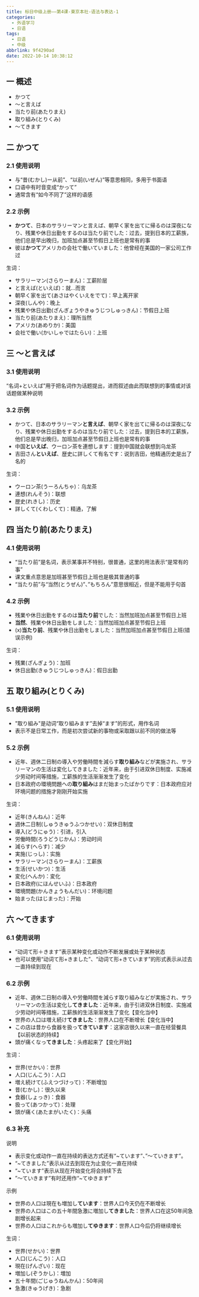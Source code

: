 ```yaml
---
title: 标日中级上册——第4课-東京本社-语法与表达-1
categories:
  - 外语学习
  - 日语
tags:
  - 日语
  - 中级
abbrlink: 9f4290ad
date: 2022-10-14 10:38:12
---
```

## 一 概述

* かつて
* ～と言えば
* 当たり前(あたりまえ)
* 取り組み(とりくみ)
* ～てきます

<!--more-->

## 二 かつて

### 2.1 使用说明

* 与“昔(むかし)ー从前”、“以前(いぜん)”等意思相同，多用于书面语
* 口语中有时音变成“かって”
* 通常含有“如今不同了”这样的语感

### 2.2 示例

* **かつて**、日本のサラリーマンと言えば、朝早く家を出てに帰るのは深夜になり、残業や休日出勤をするのは当たり前でした：过去，提到日本的工薪族，他们总是早出晚归，加班加点甚至节假日上班也是常有的事
* 彼は**かつて**アメリカの会社で働いていました：他曾经在美国的一家公司工作过

生词：

* サラリーマン(さらりーまん)：工薪阶层
* と言えば(といえば)：就...而言
* 朝早く家を出て(あさはやくいえをでて)：早上离开家
* 深夜(しんや)：晚上
* 残業や休日出勤(ざんぎょうやきゅうじつしゅっきん)：节假日上班
* 当たり前(あたりまえ)：理所当然
* アメリカ(あめりか)：美国
* 会社で働い(かいしゃではたらい)：上班

## 三 ～と言えば

### 3.1 使用说明

“名词+といえば”用于把名词作为话题提出，进而叙述由此而联想到的事情或对该话题做某种说明

### 3.2 示例

* かつて、日本のサラリーマン**と言えば**、朝早く家を出てに帰るのは深夜になり、残業や休日出勤をするのは当たり前でした：过去，提到日本的工薪族，他们总是早出晚归，加班加点甚至节假日上班也是常有的事
* 中国**といえば**、ウーロン茶を連想します：提到中国就会联想到乌龙茶
* 吉田さん**といえば**、歴史に詳しくて有名です：说到吉田，他精通历史是出了名的

生词：

* ウーロン茶(うーろんちゃ)：乌龙茶
* 連想(れんそう)：联想
* 歴史(れきし)：历史
* 詳しくて(くわしくて)：精通，了解

## 四  当たり前(あたりまえ)

### 4.1 使用说明

* “当たり前”是名词，表示某事并不特别，很普通，这里的用法表示“是常有的事”
* 课文重点意思是加班甚至节假日上班也是极其普通的事
* “当たり前”与“当然(とうぜん)”、”もちろん”意思很相近，但是不能用于句首

### 4.2 示例

* 残業や休日出勤をするのは**当たり前**でした：当然加班加点甚至节假日上班
* **当然**、残業や休日出勤をしました：当然加班加点甚至节假日上班
* (x)**当たり前**、残業や休日出勤をしました：当然加班加点甚至节假日上班(错误示例)

生词：

* 残業(ざんぎょう)：加班
* 休日出勤(きゅうじつしゅっきん)：假日出勤

## 五 取り組み(とりくみ)

### 5.1 使用说明

* "取り組み"是动词“取り組みます”去掉“ます”的形式，用作名词
* 表示不是日常工作，而是初次尝试新的事物或采取跟以前不同的做法等

### 5.2 示例

* 近年、週休二日制の導入や労働時間を減らす**取り組み**などが実施され、サラリーマンの生活は変化してきました：近年来，由于引进双休日制度、实施减少劳动时间等措施，工薪族的生活渐渐发生了变化
* 日本政府の環境問題への**取り組み**はまだ始まったばかりです：日本政府应对环境问题的措施才刚刚开始实施

生词：

* 近年(きんねん)：近年
* 週休二日制(しゅうきゅうふつかせい)：双休日制度
* 導入(どうにゅう)：引进，引入
* 労働時間(ろうどうじかん)：劳动时间
* 減らす(へらす)：减少
* 実施(じっし)：实施
* サラリーマン(さらりーまん)：工薪族
* 生活(せいかつ)：生活
* 変化(へんか)：変化
* 日本政府(にほんせいふ)：日本政府
* 環境問題(かんきょうもんだい)：环境问题
* 始まった(はじまった)：开始

## 六 ～てきます

### 6.1 使用说明

* “动词て形＋きます”表示某种变化或动作不断发展或处于某种状态
* 也可以使用“动词て形+きました”、“动词て形+きています”的形式表示从过去一直持续到现在

### 6.2 示例

* 近年、週休二日制の導入や労働時間を減らす取り組みなどが実施され、サラリーマンの生活は変化し**てきました**：近年来，由于引进双休日制度、实施减少劳动时间等措施，工薪族的生活渐渐发生了变化【变化当中】
* 世界の人口は増え続け**てきました**：世界人口在不断增长【变化当中】
* この店は昔から食器を扱っ**てきています**：这家店很久以来一直在经营餐具【以前状态的持续】
* 頭が痛くなっ**てきました**：头疼起来了【变化开始】

生词：

* 世界(せかい)：世界
* 人口(じんこう)：人口
* 増え続けて(ふえつづけって)：不断增加
* 昔(むかし)：很久以来
* 食器(しょっき)：食器
* 扱って(あつかって)：处理
* 頭が痛く(あたまがいたく)：头痛

### 6.3 补充

说明

* 表示变化或动作一直在持续的表达方式还有“~ています”、”～ていきます”。
* “~てきました”表示从过去到现在为止变化一直在持续
* “~ています”表示从现在开始变化将会持续下去
* ”～ていきます”有时还用作“~てゆきます”

示例

* 世界の人口は現在も増加し**ています**：世界人口今天仍在不断增长
* 世界の人口はこの五十年間急激に増加し**てきました**：世界人口在这50年间急剧增长起来
* 世界の人口はこれからも増加し**てゆきます**：世界人口今后仍将继续增长

生词：

* 世界(せかい)：世界
* 人口(じんこう)：人口
* 現在(げんざい)：现在
* 増加し(ぞうかし)：増加
* 五十年間(ごじゅうねんかん)：50年间
* 急激(きゅうげき)：急剧